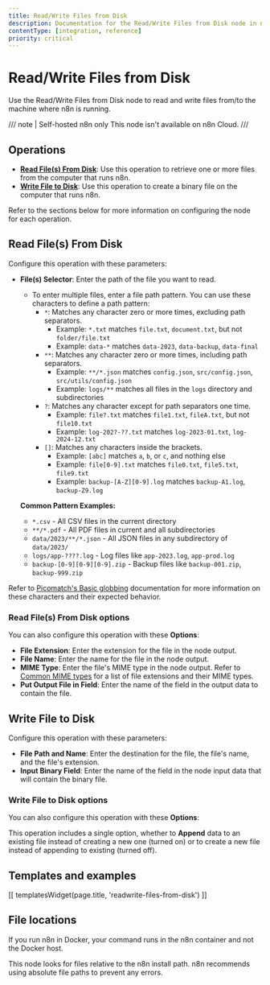```yaml
---
title: Read/Write Files from Disk
description: Documentation for the Read/Write Files from Disk node in n8n, a workflow automation platform. Includes guidance on usage, and links to examples.
contentType: [integration, reference]
priority: critical
---
```


# Read/Write Files from Disk

Use the Read/Write Files from Disk node to read and write files from/to the machine where n8n is running.

/// note | Self-hosted n8n only
This node isn't available on n8n Cloud.
///

## Operations

- [**Read File(s) From Disk**](#read-files-from-disk): Use this operation to retrieve one or more files from the computer that runs n8n.
- [**Write File to Disk**](#write-file-to-disk): Use this operation to create a binary file on the computer that runs n8n.

Refer to the sections below for more information on configuring the node for each operation.

## Read File(s) From Disk

Configure this operation with these parameters:

* **File(s) Selector**: Enter the path of the file you want to read.
	- To enter multiple files, enter a file path pattern. You can use these characters to define a path pattern:
		- `*`: Matches any character zero or more times, excluding path separators.
			- Example: `*.txt` matches `file.txt`, `document.txt`, but not `folder/file.txt`
			- Example: `data-*` matches `data-2023`, `data-backup`, `data-final`
		- `**`: Matches any character zero or more times, including path separators.
			- Example: `**/*.json` matches `config.json`, `src/config.json`, `src/utils/config.json`
			- Example: `logs/**` matches all files in the `logs` directory and subdirectories
		- `?`: Matches any character except for path separators one time.
			- Example: `file?.txt` matches `file1.txt`, `fileA.txt`, but not `file10.txt`
			- Example: `log-202?-??.txt` matches `log-2023-01.txt`, `log-2024-12.txt`
		- `[]`: Matches any characters inside the brackets.
			- Example: `[abc]` matches `a`, `b`, or `c`, and nothing else
			- Example: `file[0-9].txt` matches `file0.txt`, `file5.txt`, `file9.txt`
			- Example: `backup-[A-Z][0-9].log` matches `backup-A1.log`, `backup-Z9.log`

	**Common Pattern Examples:**
	- `*.csv` - All CSV files in the current directory
	- `**/*.pdf` - All PDF files in current and all subdirectories
	- `data/2023/**/*.json` - All JSON files in any subdirectory of `data/2023/`
	- `logs/app-????.log` - Log files like `app-2023.log`, `app-prod.log`
	- `backup-[0-9][0-9][0-9].zip` - Backup files like `backup-001.zip`, `backup-999.zip`

Refer to [Picomatch's Basic globbing](https://github.com/micromatch/picomatch#basic-globbing) documentation for more information on these characters and their expected behavior.

### Read File(s) From Disk options

You can also configure this operation with these **Options**:

* **File Extension**: Enter the extension for the file in the node output.
* **File Name**: Enter the name for the file in the node output.
* **MIME Type**: Enter the file's MIME type in the node output. Refer to [Common MIME types](https://developer.mozilla.org/en-US/docs/Web/HTTP/Basics_of_HTTP/MIME_types/Common_types) for a list of file extensions and their MIME types.
* **Put Output File in Field**: Enter the name of the field in the output data to contain the file.

## Write File to Disk

Configure this operation with these parameters:

* **File Path and Name**: Enter the destination for the file, the file's name, and the file's extension.
* **Input Binary Field**: Enter the name of the field in the node input data that will contain the binary file.

### Write File to Disk options

You can also configure this operation with these **Options**:

This operation includes a single option, whether to **Append** data to an existing file instead of creating a new one (turned on) or to create a new file instead of appending to existing (turned off).

## Templates and examples

<!-- see https://www.notion.so/n8n/Pull-in-templates-for-the-integrations-pages-37c716837b804d30a33b47475f6e3780 -->
[[ templatesWidget(page.title, 'readwrite-files-from-disk') ]]

## File locations

If you run n8n in Docker, your command runs in the n8n container and not the Docker host.

This node looks for files relative to the n8n install path. n8n recommends using absolute file paths to prevent any errors.
